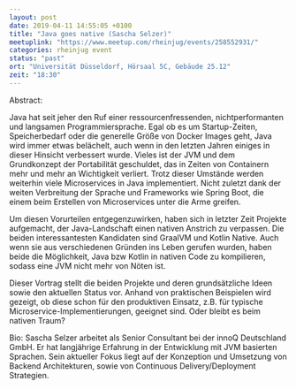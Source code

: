 ```yaml
---
layout: post
date: 2019-04-11 14:55:05 +0100
title: "Java goes native (Sascha Selzer)"
meetuplink: "https://www.meetup.com/rheinjug/events/258552931/"
categories: rheinjug event
status: "past"
ort: "Universität Düsseldorf, Hörsaal 5C, Gebäude 25.12"
zeit: "18:30"
---
```


Abstract:
 
Java hat seit jeher den Ruf einer ressourcenfressenden, nichtperformanten und langsamen Programmiersprache. Egal ob es um Startup-Zeiten, Speicherbedarf oder die generelle Größe von Docker Images geht, Java wird immer etwas belächelt, auch wenn in den letzten Jahren einiges in dieser Hinsicht verbessert wurde. Vieles ist der JVM und dem Grundkonzept der Portabilität geschuldet, das in Zeiten von Containern mehr und mehr an Wichtigkeit verliert. Trotz dieser Umstände werden weiterhin viele Microservices in Java implementiert. Nicht zuletzt dank der weiten Verbreitung der Sprache und Frameworks wie Spring Boot, die einem beim Erstellen von Microservices unter die Arme greifen.
 
Um diesen Vorurteilen entgegenzuwirken, haben sich in letzter Zeit Projekte aufgemacht, der Java-Landschaft einen nativen Anstrich zu verpassen. Die beiden interessantesten Kandidaten sind GraalVM und Kotlin Native. Auch wenn sie aus verschiedenen Gründen ins Leben gerufen wurden, haben beide die Möglichkeit, Java bzw Kotlin in nativen Code zu kompilieren, sodass eine JVM nicht mehr von Nöten ist.
 
Dieser Vortrag stellt die beiden Projekte und deren grundsätzliche Ideen sowie den aktuellen Status vor. Anhand von praktischen Beispielen wird gezeigt, ob diese schon für den produktiven Einsatz, z.B. für typische Microservice-Implementierungen, geeignet sind. Oder bleibt es beim nativen Traum?
 
Bio:
Sascha Selzer arbeitet als Senior Consultant bei der innoQ Deutschland GmbH. Er hat langjährige Erfahrung in der Entwicklung mit JVM basierten Sprachen. Sein aktueller Fokus liegt auf der Konzeption und Umsetzung von Backend Architekturen, sowie von Continuous Delivery/Deployment Strategien.
 
